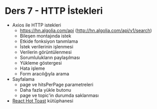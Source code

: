 # Ders 7 - HTTP İstekleri

- Axios ile HTTP istekleri
  - https://hn.algolia.com/api (http://hn.algolia.com/api/v1/search)
  - Bileşen montajında istek
  - Etkide fonksiyon tanımlama
  - İstek verilerinin işlenmesi
  - Verilerin görüntülenmesi
  - Sorumlulukların paylaşılması
  - Yükleme göstergesi
  - Hata işleme
  - Form aracılığıyla arama
- Sayfalama
  - page ve hitsPerPage parametreleri
  - Daha fazla yükle butonu
  - page ve topic'in durumda saklanması
- [React Hot Toast](https://react-hot-toast.com/) kütüphanesi
